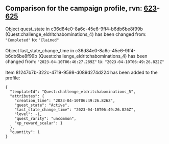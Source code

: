 ## Comparison for the campaign profile, rvn: [623](https://github.com/PRO100KatYT/FortniteProfileRevisions/tree/main/profiles/campaign/623%20campaign.json)-[625](https://github.com/PRO100KatYT/FortniteProfileRevisions/tree/main/profiles/campaign/625%20campaign.json)

Object quest_state in c36d84e0-8a6c-45e6-9ff4-b6db6be8f99b (Quest:challenge_eldritchabominations_4) has been changed from: `"Completed"` to: `"Claimed"`
<br><br>
Object last_state_change_time in c36d84e0-8a6c-45e6-9ff4-b6db6be8f99b (Quest:challenge_eldritchabominations_4) has been changed from: `"2023-04-10T06:46:27.289Z"` to: `"2023-04-10T06:49:26.822Z"`
<br><br>
Item 81247b7b-322c-4719-9598-d089d274d224 has been added to the profile:

```
{
  "templateId": "Quest:challenge_eldritchabominations_5",
  "attributes": {
    "creation_time": "2023-04-10T06:49:26.826Z",
    "quest_state": "Active",
    "last_state_change_time": "2023-04-10T06:49:26.826Z",
    "level": -1,
    "quest_rarity": "uncommon",
    "xp_reward_scalar": 1
  },
  "quantity": 1
}
```

<br><br>
